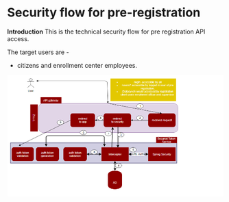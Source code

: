 
# Security flow for  pre-registration

**Introduction**
This is the technical security flow for pre registration API access.

The target users are -
   - citizens and enrollment center employees.
   
![pre-registration-technical-flow](_images/preregd_sec_arch.png)

